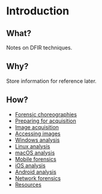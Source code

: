 # Introduction

## What?

Notes on DFIR techniques.

## Why?

Store information for reference later.

## How?

* [Forensic choreographies](choreography.md)
* [Preparing for acquisition](preparation.md)
* [Image acquisition](acquisition.md)
* [Accessing images](access.md)
* [Windows analysis](windows.md)
* [Linux analysis](linux.md)
* [macOS analysis](macos.md)
* [Mobile forensics](mobile.md)
* [iOS analysis](ios.md)
* [Android analysis](android.md)
* [Network forensics](network.md)
* [Resources](resources.md)

